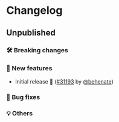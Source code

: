 # Changelog

## Unpublished

### 🛠 Breaking changes

### 🎉 New features

- Initial release 🎉 ([#31193](https://github.com/expo/expo/pull/31193) by [@behenate](https://github.com/behenate))

### 🐛 Bug fixes

### 💡 Others
